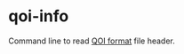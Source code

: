# qoi-info

Command line to read [QOI format](https://qoiformat.org/qoi-specification.pdf) file header.
